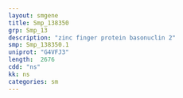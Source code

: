 ```yaml
---
layout: smgene
title: Smp_138350
grp: Smp_13
description: "zinc finger protein basonuclin 2"
smp: Smp_138350.1
uniprot: "G4VFJ3"
length:  2676
cdd: "ns"
kk: ns
categories: sm
---
```

